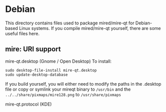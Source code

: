 
Debian
====================
This directory contains files used to package mired/mire-qt
for Debian-based Linux systems. If you compile mired/mire-qt yourself, there are some useful files here.

## mire: URI support ##


mire-qt.desktop  (Gnome / Open Desktop)
To install:

	sudo desktop-file-install mire-qt.desktop
	sudo update-desktop-database

If you build yourself, you will either need to modify the paths in
the .desktop file or copy or symlink your mireqt binary to `/usr/bin`
and the `../../share/pixmaps/mire128.png` to `/usr/share/pixmaps`

mire-qt.protocol (KDE)

